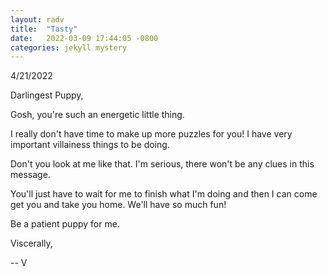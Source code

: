 ```yaml
---
layout: radv
title:  "Tasty"
date:   2022-03-09 17:44:05 -0800
categories: jekyll mystery
---
```


4/21/2022

Darlingest Puppy,

Gosh, you're such an energetic little thing.

I really don't have time to make up more puzzles for you! I have very important villainess things to be doing.

Don't you look at me like that. I'm serious, there won't be any clues in this message.

You'll just have to wait for me to finish what I'm doing and then I can come get you and take you home. We'll have so much fun!

Be a patient puppy for me.

Viscerally,

-- V